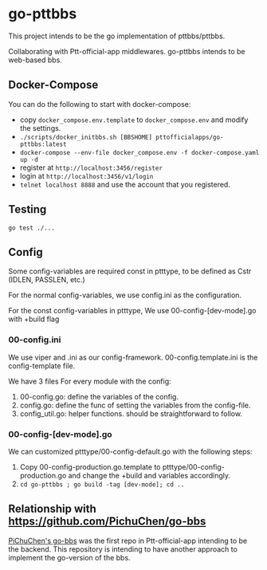 # go-pttbbs

This project intends to be the go implementation of pttbbs/pttbbs.

Collaborating with Ptt-official-app middlewares.
go-pttbbs intends to be web-based bbs.

## Docker-Compose

You can do the following to start with docker-compose:

* copy `docker_compose.env.template` to `docker_compose.env` and modify the settings.
* `./scripts/docker_initbbs.sh [BBSHOME] pttofficialapps/go-pttbbs:latest`
* `docker-compose --env-file docker_compose.env -f docker-compose.yaml up -d`
* register at `http://localhost:3456/register`
* login at `http://localhost:3456/v1/login`
* `telnet localhost 8888` and use the account that you registered.

## Testing

```
go test ./...
```

## Config

Some config-variables are required const in ptttype,
to be defined as Cstr (IDLEN, PASSLEN, etc.)

For the normal config-variables, we use config.ini
as the configuration.

For the const config-variables in ptttype,
We use 00-config-[dev-mode].go with +build flag

### 00-config.ini
We use viper and .ini as our config-framework.
00-config.template.ini is the config-template file.

We have 3 files For every module with the config:

1. 00-config.go: define the variables of the config.
2. config.go: define the func of setting the variables from the config-file.
3. config_util.go: helper functions. should be straightforward to follow.

### 00-config-\[dev-mode\].go

We can customized ptttype/00-config-default.go with the following steps:

1. Copy 00-config-production.go.template to ptttype/00-config-production.go and change the +build and variables accordingly.
2. `cd go-pttbbs ; go build -tag [dev-mode]; cd ..`


## Relationship with https://github.com/PichuChen/go-bbs

[PiChuChen's go-bbs](https://github.com/PichuChen/go-bbs) was the first repo
in Ptt-official-app intending to be the backend. This repository is intending to have
another approach to implement the go-version of the bbs.

